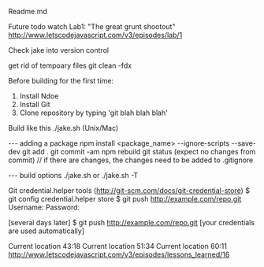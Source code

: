 Readme.md

Future todo watch Lab1: "The great grunt shootout"
http://www.letscodejavascript.com/v3/episodes/lab/1

Check jake into version control


get rid of tempoary files
git clean -fdx





Before building for the first time:

1. Install Ndoe
2. Install Git
3. Clone repository by typing 'git blah blah blah'

Build like this
./jake.sh (Unix/Mac)



--- adding a package
npm install <package_name> --ignore-scripts  --save-dev 
git add .
git commit -am <TK appropiarte message>
npm rebuild
git status (expect no changes from commit)
// if there are changes, the changes need to be added to .gitignore 


--- build options
./jake.sh
or
./jake.sh -T




Git credential.helper tools  (http://git-scm.com/docs/git-credential-store)
$ git config credential.helper store
$ git push http://example.com/repo.git
Username: <type your username>
Password: <type your password>

[several days later]
$ git push http://example.com/repo.git
[your credentials are used automatically]



Current location 43:18
Current location 51:34
Current location 60:11
http://www.letscodejavascript.com/v3/episodes/lessons_learned/16
